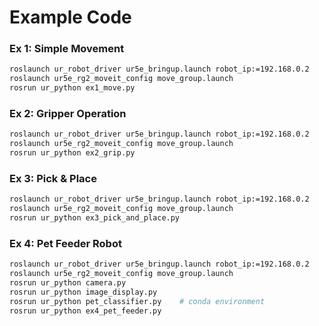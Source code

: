 # Example Code



### Ex 1: Simple Movement

```bash
roslaunch ur_robot_driver ur5e_bringup.launch robot_ip:=192.168.0.2
roslaunch ur5e_rg2_moveit_config move_group.launch
rosrun ur_python ex1_move.py
```



### Ex 2: Gripper Operation

```bash
roslaunch ur_robot_driver ur5e_bringup.launch robot_ip:=192.168.0.2
roslaunch ur5e_rg2_moveit_config move_group.launch
rosrun ur_python ex2_grip.py
```



### Ex 3: Pick & Place

```bash
roslaunch ur_robot_driver ur5e_bringup.launch robot_ip:=192.168.0.2
roslaunch ur5e_rg2_moveit_config move_group.launch
rosrun ur_python ex3_pick_and_place.py
```



### Ex 4: Pet Feeder Robot

```bash
roslaunch ur_robot_driver ur5e_bringup.launch robot_ip:=192.168.0.2
roslaunch ur5e_rg2_moveit_config move_group.launch
rosrun ur_python camera.py
rosrun ur_python image_display.py
rosrun ur_python pet_classifier.py    # conda environment
rosrun ur_python ex4_pet_feeder.py
```

